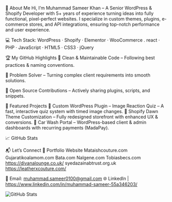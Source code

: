 🚀 About Me
Hi, I’m Muhammad Sameer Khan – A Senior WordPress & Shopify Developer with 5+ years of experience turning ideas into fully functional, pixel-perfect websites.
I specialize in custom themes, plugins, e-commerce stores, and API integrations, ensuring top-notch performance and user experience.

💻 Tech Stack:
WordPress · Shopify · Elementor · WooCommerce . react · PHP · JavaScript · HTML5 · CSS3 · jQuery

🏆 My GitHub Highlights
🔹 Clean & Maintainable Code – Following best practices & naming conventions.

🔹 Problem Solver – Turning complex client requirements into smooth solutions.

🔹 Open Source Contributions – Actively sharing plugins, scripts, and snippets.

📂 Featured Projects
🌟 Custom WordPress Plugin – Image Reaction Quiz – A fast, interactive quiz system with timed image changes.
🌟 Shopify Dawn Theme Customization – Fully redesigned storefront with enhanced UX & conversions.
🌟 Car Wash Portal – WordPress-based client & admin dashboards with recurring payments (MadaPay).

📈 GitHub Stats


📬 Let’s Connect
💼 Portfolio Website
Mataishcouture.com
Gujaratikoalamom.com
Bata.com
Nalgene.com
Tobiasbecs.com
https://divanalounge.co.uk/
syedazainabtrust.org.uk
https://leatherxcouture.com/

📧 Email: muhammad.sameer0100@gmail.com
🌐 LinkedIn | https://www.linkedin.com/in/muhammad-sameer-55a346203/

![GitHub Stats](https://github-readme-stats.vercel.app/api?username=YOUR_GITHUB_USERNAME&show_icons=true&theme=radical)
